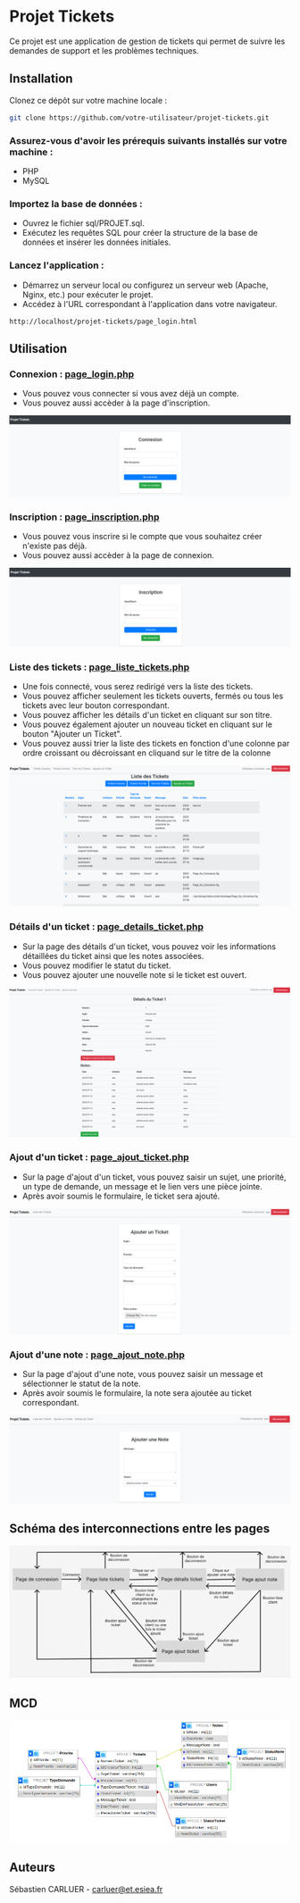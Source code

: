 # Projet Tickets
Ce projet est une application de gestion de tickets qui permet de suivre les demandes de support et les problèmes techniques.

## Installation
Clonez ce dépôt sur votre machine locale :

``` bash
git clone https://github.com/votre-utilisateur/projet-tickets.git
```
### Assurez-vous d'avoir les prérequis suivants installés sur votre machine :

* PHP 
* MySQL 

### Importez la base de données :

* Ouvrez le fichier sql/PROJET.sql.
* Exécutez les requêtes SQL pour créer la structure de la base de données et insérer les données initiales.

### Lancez l'application :

* Démarrez un serveur local ou configurez un serveur web (Apache, Nginx, etc.) pour exécuter le projet.
* Accédez à l'URL correspondant à l'application dans votre navigateur.
```
http://localhost/projet-tickets/page_login.html
```

## Utilisation
### Connexion : [page_login.php](page_login.php)

* Vous pouvez vous connecter si vous avez déjà un compte.
* Vous pouvez aussi accèder à la page d'inscription.

![Photo screens/page_login.php](screens/page_login.png)

### Inscription : [page_inscription.php](page_inscription.php)

* Vous pouvez vous inscrire si le compte que vous souhaitez créer n'existe pas déjà.
* Vous pouvez aussi accèder à la page de connexion.

![Photo screens/page_inscription.php](screens/page_inscription.png)

### Liste des tickets : [page_liste_tickets.php](page_liste_tickets.php)

* Une fois connecté, vous serez redirigé vers la liste des tickets.
* Vous pouvez afficher seulement les tickets ouverts, fermés ou tous les tickets avec leur bouton correspondant.
* Vous pouvez afficher les détails d'un ticket en cliquant sur son titre.
* Vous pouvez également ajouter un nouveau ticket en cliquant sur le bouton "Ajouter un Ticket".
* Vous pouvez aussi trier la liste des tickets en fonction d'une colonne par ordre croissant ou décroissant en cliquand sur le titre de la colonne

![Photo screens/page_liste_tickets.php](screens/page_liste_tickets.png)

### Détails d'un ticket : [page_details_ticket.php](page_details_ticket.php)

* Sur la page des détails d'un ticket, vous pouvez voir les informations détaillées du ticket ainsi que les notes associées.
* Vous pouvez modifier le statut du ticket.
* Vous pouvez ajouter une nouvelle note si le ticket est ouvert.

![Photo screens/page_details_ticket.php](screens/page_details_ticket.png)

### Ajout d'un ticket : [page_ajout_ticket.php](page_ajout_ticket.php)

* Sur la page d'ajout d'un ticket, vous pouvez saisir un sujet, une priorité, un type de demande, un message et le lien vers une pièce jointe.
* Après avoir soumis le formulaire, le ticket sera ajouté.

![Photo screens/page_ajout_ticket.php](screens/page_ajout_ticket.png)

### Ajout d'une note : [page_ajout_note.php](page_ajout_note.php)

* Sur la page d'ajout d'une note, vous pouvez saisir un message et sélectionner le statut de la note.
* Après avoir soumis le formulaire, la note sera ajoutée au ticket correspondant.

![Photo screens/page_ajout_note.php](screens/page_ajout_note.png)

## Schéma des interconnections entre les pages

![Photo schema_des_interconnections.png](schema_des_interconnections.png)

## MCD
![Photo du MCD.png](MCD.png)

## Auteurs
Sébastien CARLUER - carluer@et.esiea.fr
